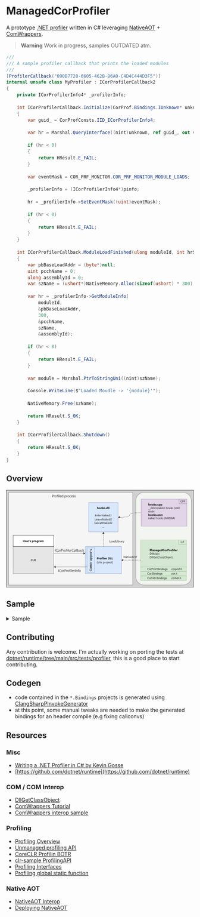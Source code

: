 # ManagedCorProfiler

A prototype [.NET profiler](https://learn.microsoft.com/en-us/dotnet/framework/unmanaged-api/profiling/) written in C# leveraging [NativeAOT](https://learn.microsoft.com/en-us/dotnet/core/deploying/native-aot/) + [ComWrappers](https://learn.microsoft.com/en-us/dotnet/api/system.runtime.interopservices.comwrappers?view=net-7.0).

> **Warning**
> Work in progress, samples OUTDATED atm.

```csharp
///
/// A sample profiler callback that prints the loaded modules
///
[ProfilerCallback("090B7720-6605-462B-86A0-C4D4C444D3F5")]
internal unsafe class MyProfiler : ICorProfilerCallback2
{
    private ICorProfilerInfo4* _profilerInfo;
    
    int ICorProfilerCallback.Initialize(CorProf.Bindings.IUnknown* unknown)
    {
        var guid_ = CorProfConsts.IID_ICorProfilerInfo4;

        var hr = Marshal.QueryInterface((nint)unknown, ref guid_, out var pinfo);

        if (hr < 0)
        {
            return HResult.E_FAIL;
        }

        var eventMask = COR_PRF_MONITOR.COR_PRF_MONITOR_MODULE_LOADS;

        _profilerInfo = (ICorProfilerInfo4*)pinfo;

        hr = _profilerInfo->SetEventMask((uint)eventMask);
        
        if (hr < 0)
        {
            return HResult.E_FAIL;
        }
    }
    
    int ICorProfilerCallback.ModuleLoadFinished(ulong moduleId, int hrStatus)
    {
        var pbBaseLoadAddr = (byte*)null;
        uint pcchName = 0;
        ulong assemblyId = 0;
        var szName = (ushort*)NativeMemory.Alloc(sizeof(ushort) * 300);

        var hr = _profilerInfo->GetModuleInfo(
            moduleId,
            &pbBaseLoadAddr,
            300,
            &pcchName,
            szName,
            &assemblyId);

        if (hr < 0)
        {
            return HResult.E_FAIL;
        }

        var module = Marshal.PtrToStringUni((nint)szName);

        Console.WriteLine($"Loaded Moudle -> '{module}'");

        NativeMemory.Free(szName);

        return HResult.S_OK;
    }
    
    int ICorProfilerCallback.Shutdown() 
    {
        return HResult.S_OK; 
    }
}
```

## Overview
<img src="/docs/images/overview.png"></img>

## Sample
<details>
  <summary>Sample</summary>
The sample produces a native DLL that can be loaded as a CLR Profiler.

To test the concept, the example does a few basic things:
 1. Exposes `DllGetClassObject` DLL entry point
 2. Implements `ICorProfilerCallback` + `ICorProfilerCallback2` interfaces
 3. hooks to `ICorProfilerCallback::ModuleLoadFinished` and `ICorProfilerInfo2::SetEnterLeaveFunctionHooks2`
 4. logs the name of every loaded module

## Sample output
<pre><samp>C:\ManagedCorProfiler\ManagedCorProfiler> <kbd>.\run.cmd</kbd>
DllMain(reason=DLL_PROCESS_ATTACH)
DllGetClassObject(reason=DLL_THREAD_ATTACH)
        RCLSID = cf0d821e-299b-5307-a3d8-b283c03916dd
        RIID   = 00000001-0000-0000-c000-000000000046
MyProfiler!Initialize:::ICorProfilerCallback!Initialize()
Loaded Moudle -> 'C:\Users\user\..\runtime\artifacts\bin\coreclr\windows.x64.Debug\System.Private.CoreLib.dll'
Loaded Moudle -> 'C:\Users\user\..\SampleApp\bin\Debug\net7.0\SampleApp.dll'
Loaded Moudle -> 'C:\Program Files\dotnet\shared\Microsoft.NETCore.App\7.0.0\system.runtime.dll'
Loaded Moudle -> 'C:\Program Files\dotnet\shared\Microsoft.NETCore.App\7.0.0\system.console.dll'
Loaded Moudle -> 'C:\Program Files\dotnet\shared\Microsoft.NETCore.App\7.0.0\system.threading.dll'
Loaded Moudle -> 'C:\Program Files\dotnet\shared\Microsoft.NETCore.App\7.0.0\system.text.encoding.extensions.dll'
Loaded Moudle -> 'C:\Program Files\dotnet\shared\Microsoft.NETCore.App\7.0.0\system.runtime.interopservices.dll'
[... OMITTED ...]
=> GetPinnableReference()
=> get_Length()
=> WriteFile()
=> SetLastSystemError()
Hello World!
=> GetLastSystemError()
=> Flush()
=> Flush()
Hello World!
=> OnProcessExit()
[... OMITTED ...]
C:\ManagedCorProfiler\ManagedCorProfiler> █</samp></pre>
> output is actually interleaved, formatted and trimmed for clarity
> 
## Other approaches or variations
> not tested, just off the top of my head
- [DNNE](https://github.com/AaronRobinsonMSFT/DNNE) + managed assembly implementing the profiler itself
- A native (C++) library using `nethost` to host an instance of the CRL + a managed library implementing the profiler
- do not use `ComWrappers` but directly mess with `UnmanagedCallersOnly`, [function pointers](https://learn.microsoft.com/it-it/dotnet/csharp/language-reference/proposals/csharp-9.0/function-pointers) and co to manually implement COM ABI vtables.

## Dumpbin of the profiler DLL
<pre><samp>C:\ManagedCorProfiler\ManagedCorProfiler> <kbd>dumpbin.exe /EXPORTS bin\Debug\net7.0\win-x64\native\ManagedCorProfiler.dll</kbd>
[...OMITTED FOR BREVITY...]
    ordinal hint RVA      name
          1    0 00232660 DllCanUnloadNow = DllCanUnloadNow
          2    1 002323A0 DllGetClassObject = DllGetClassObject
          3    2 002326A0 DllMain = DllMain
          4    3 00497430 DotNetRuntimeDebugHeader = DotNetRuntimeDebugHeader
[...OMITTED FOR BREVITY...]
C:\ManagedCorProfiler\ManagedCorProfiler> █</samp></pre>
</details>

## Contributing
Any contribution is welcome.
I'm actually working on porting the tests at [dotnet/runtime/tree/main/src/tests/profiler](https://github.com/dotnet/runtime/tree/main/src/tests/profiler),
this is a good place to start contributing.

## Codegen
- code contained in the `*.Bindings` projects is generated using [ClangSharpPInvokeGenerator](https://github.com/dotnet/ClangSharp)
- at this point, some manual tweaks are needed to make the generated bindings for an header compile (e.g fixing callconvs)

## Resources
### Misc
- [Writing a .NET Profiler in C# by Kevin Gosse](https://minidump.net/writing-a-net-profiler-in-c-part-1-d3978aae9b12)
- [https://github.com/dotnet/runtime](https://github.com/dotnet/runtime)
### COM / COM Interop
- [DllGetClassObject](https://learn.microsoft.com/en-us/windows/win32/api/combaseapi/nf-combaseapi-dllgetclassobject)
- [ComWrappers Tutorial](https://learn.microsoft.com/en-us/dotnet/standard/native-interop/tutorial-comwrappers)
- [ComWrappers interop sample](https://github.com/dotnet/samples/blob/main/core/interop/comwrappers/Tutorial/Program.cs)
### Profiling
- [Profiling Overview](https://learn.microsoft.com/en-us/dotnet/framework/unmanaged-api/profiling/profiling-overview)
- [Unmanaged profiling API](https://learn.microsoft.com/en-us/dotnet/framework/unmanaged-api/profiling/)
- [CoreCLR Profilin BOTR](https://github.com/dotnet/runtime/blob/main/docs/design/coreclr/botr/profiling.md)
- [clr-sample ProfilingAPI](https://github.com/mvenditto/clr-samples/tree/master/ProfilingAPI)
- [Profiling Interfaces](https://learn.microsoft.com/en-us/dotnet/framework/unmanaged-api/profiling/profiling-interfaces)
- [Profiling global static function](https://learn.microsoft.com/en-us/dotnet/framework/unmanaged-api/profiling/profiling-global-static-functions)
### Native AOT
- [NativeAOT Interop](https://github.com/dotnet/runtime/blob/main/src/coreclr/nativeaot/docs/interop.md)
- [Deploying NativeAOT](https://learn.microsoft.com/en-us/dotnet/core/deploying/native-aot/)
